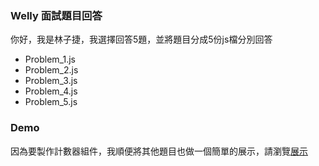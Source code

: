 ### Welly 面試題目回答
你好，我是林子捷，我選擇回答5題，並將題目分成5份js檔分別回答
- Problem_1.js
- Problem_2.js
- Problem_3.js
- Problem_4.js
- Problem_5.js

### Demo
因為要製作計數器組件，我順便將其他題目也做一個簡單的展示，請瀏覽[展示](https://zijson.github.io/Welly-interview-test/)
  
